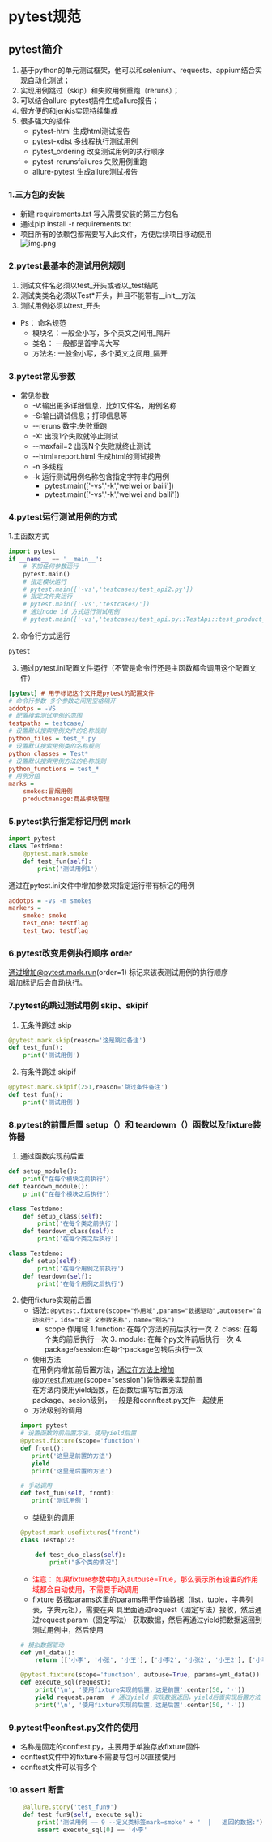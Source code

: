 # pytest规范

## pytest简介
1. 基于python的单元测试框架，他可以和selenium、requests、appium结合实现自动化测试；
2. 实现用例跳过（skip）和失败用例重跑（reruns）；
3. 可以结合allure-pytest插件生成allure报告；
4. 很方便的和jenkis实现持续集成
5. 很多强大的插件
    * pytest-html 生成html测试报告
    * pytest-xdist 多线程执行测试用例
    * pytest_ordering 改变测试用例的执行顺序
    * pytest-rerunsfailures 失败用例重跑
    * allure-pytest 生成allure测试报告


### 1.三方包的安装
* 新建 requirements.txt 写入需要安装的第三方包名
* 通过pip install -r requirements.txt
* 项目所有的依赖包都需要写入此文件，方便后续项目移动使用  
![img.png](res/requirements.png)
  

### 2.pytest最基本的测试用例规则
1. 测试文件名必须以test_开头或者以_test结尾
2. 测试类类名必须以Test*开头，并且不能带有__init__方法
3. 测试用例必须以test_开头

* Ps： 命名规范
    * 模块名：一般全小写，多个英文之间用_隔开  
    * 类名： 一般都是首字母大写
    * 方法名: 一般全小写，多个英文之间用_隔开
    

### 3.pytest常见参数
* 常见参数
    * -V:输出更多详细信息，比如文件名，用例名称
    * -S:输出调试信息；打印信息等 
    * --reruns 数字:失败重跑
    * -X: 出现1个失败就停止测试
    * --maxfail=2 出现N个失败就终止测试
    * --html=report.html 生成html的测试报告
    * -n 多线程
    * -k 运行测试用例名称包含指定字符串的用例
        * pytest.main(['-vs','-k','weiwei or baili'])
        * pytest.main(['-vs','-k','weiwei and baili'])
  

### 4.pytest运行测试用例的方式  
1.主函数方式
```python
import pytest
if __name__ == '__main__':
    # 不加任何参数运行
    pytest.main() 
    # 指定模块运行
    # pytest.main(['‐vs','testcases/test_api2.py']) 
    # 指定文件夹运行
    # pytest.main(['‐vs','testcases/']) 
    # 通过node id 方式运行测试用例
    # pytest.main(['‐vs','testcases/test_api.py::TestApi::test_product_manage_weiwei'])
```
2. 命令行方式运行
```python
pytest
```
3. 通过pytest.ini配置文件运行（不管是命令行还是主函数都会调用这个配置文件）
```ini
[pytest] # 用于标记这个文件是pytest的配置文件
# 命令行参数 多个参数之间用空格隔开
addotps = -VS
# 配置搜索测试用例的范围
testpaths = testcase/
# 设置默认搜索用例文件的名称规则
python_files = test_*.py
# 设置默认搜索用例类的名称规则
python_classes = Test*
# 设置默认搜索用例方法的名称规则
python_functions = test_*
# 用例分组
marks = 
    smokes:冒烟用例
    productmanage:商品模块管理
```


### 5.pytest执行指定标记用例  mark
```python
import pytest
class Testdemo:
    @pytest.mark.smoke
    def test_fun(self):
        print('测试用例1')
```
通过在pytest.ini文件中增加参数来指定运行带有标记的用例
```ini
addotps = -vs -m smokes
markers =
    smoke: smoke
    test_one: testflag
    test_two: testflag
```

### 6.pytest改变用例执行顺序 order
通过增加@pytest.mark.run(order=1) 标记来该表测试用例的执行顺序  
增加标记后会自动执行。


### 7.pytest的跳过测试用例  skip、skipif
1. 无条件跳过 skip
```python
@pytest.mark.skip(reason='这是跳过备注')
def test_fun():
    print('测试用例')
```
2. 有条件跳过 skipif
```python
@pytest.mark.skipif(2>1,reason='跳过条件备注')
def test_fun():
    print('测试用例')
```

### 8.pytest的前置后置  setup（）和 teardowm（）函数以及fixture装饰器
1. 通过函数实现前后置
```python
def setup_module():
    print("在每个模块之前执行")
def teardown_module():
    print("在每个模块之后执行")
```

```python
class Testdemo:
    def setup_class(self):
        print('在每个类之前执行')
    def teardown_class(self):
        print('在每个类之后执行')
```

```python
class Testdemo:
    def setup(self):
        print('在每个用例之前执行')
    def teardown(self):
        print('在每个用例之后执行')
```
2. 使用fixture实现前后置
    * 语法: ```@pytest.fixture(scope="作用域",params="数据驱动",autouser="自动执行"，ids="自定 义参数名称"，name="别名")```
        * scope 作用域
            1.function: 在每个方法的前后执行一次
            2. class: 在每个类的前后执行一次
            3. module: 在每个py文件前后执行一次
            4. package/session:在每个package包钱后执行一次
    * 使用方法  
        在用例内增加前后置方法，通过在方法上增加@pytest.fixture(scope="session")装饰器来实现前置  
        在方法内使用yield函数，在函数后编写后置方法  
        package、sesion级别，一般是和connftest.py文件一起使用
    * 方法级别的调用
    ```python
    import pytest   
    # 设置函数的前后置方法，使用yield后置 
    @pytest.fixture(scope='function')
    def front():
       print('这里是前置的方法')
       yield 
       print('这里是后置的方法')
    ```
    ```python
    # 手动调用
    def test_fun(self, front):
       print('测试用例')
    ```
   * 类级别的调用
    ```python
    @pytest.mark.usefixtures("front")
    class TestApi2:

        def test_duo_class(self):
            print("多个类的情况")
    ```
   * <font color='red'>注意： 如果fixture参数中加入autouse=True，那么表示所有设置的作用域都会自动使用，不需要手动调用</font>
   * fixture 数据params这里的params用于传输数据（list，tuple，字典列表，字典元祖），需要在夹 具里面通过request（固定写法）接收，然后通过request.param（固定写法） 获取数据，然后再通过yield把数据返回到测试用例中，然后使用
    ```python
    # 模拟数据驱动
    def yml_data():
        return [['小李', '小张', '小王'], ['小李2', '小张2', '小王2'], ['小李3', '小张3', '小王3']]

    @pytest.fixture(scope='function', autouse=True, params=yml_data())
    def execute_sql(request):
        print('\n', '使用fixture实现前后置，这是前置'.center(50, '-'))
        yield request.param  # 通过yield 实现数据返回，yield后面实现后置方法
        print('\n', '使用fixture实现前后置，这是后置'.center(50, '-'))
    ```

### 9.pytest中conftest.py文件的使用
* 名称是固定的conftest.py，主要用于单独存放fixture固件
* conftest文件中的fixture不需要导包可以直接使用
* conftest文件可以有多个


### 10.assert 断言
```python
    @allure.story('test_fun9')
    def test_fun9(self, execute_sql):
        print('测试用例 —— 9 --定义类标签mark=smoke' + "  |   返回的数据:")
        assert execute_sql[0] == '小李'
```